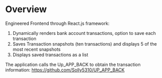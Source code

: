 # Overview

Engineered Frontend through React.js framework:
1. Dynamically renders bank account transactions, option to save each transaction
2. Saves Transaction snapshots (ten transactions) and displays 5 of the most recent snapshots
3. Displays saved transactions as a list

The application calls the Up_APP_BACK to obtain the transaction information:
https://github.com/Solly5310/UP_APP_BACK


